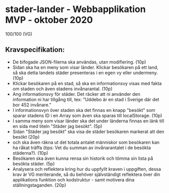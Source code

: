 # stader-lander - Webbapplikation MVP - oktober 2020
100/100 (VG)
## Kravspecifikation:
* De bifogade JSON-filerna ska användas, utan modifiering. (10p)
* Sidan ska ha en meny som visar länder. Klickar besökaren på ett land, så ska detta landets städer presenteras i en egen vy eller undermeny. (10p)
* Klickar besökaren på en stad, så ska en informationsvy visas med fakta om staden och även stadens invånarantal. (10p) 
* Ang informationsvy för städer. Det räcker att ni använder den information ni har tillgång till, tex:
"Uddebo är en stad i Sverige där det bor 452 invånare."
* I informationsvyn över staden ska det finnas en knapp "besökt" som sparar stadens ID i en Array som även ska sparas till localStorage. (10p)
* I samma meny som visar länder ska det under länderna finnas en länk till en sida med titeln "Städer jag besökt". (5p)
* Sidan "Städer jag besökt" ska visa de städer besökaren markerat att den besökt (20p) 
* och ska även räkna ut det totala antalet människor som besökaren kan ha råkat träffa (tips: Vet du summan av invånarantalet i de besökta städerna?). (10p)
* Besökaren ska även kunna rensa sin historik och tömma sin lista på besökta städer. (5p)
* Analysera och reflektera kring hur du uppfyllt kraven i uppgiften, dessa krav är VG meriterande, så du behöver självständigt reflektera över din applikations funktion och kodstruktur - samt motivera dina ställningstaganden. (20p)


